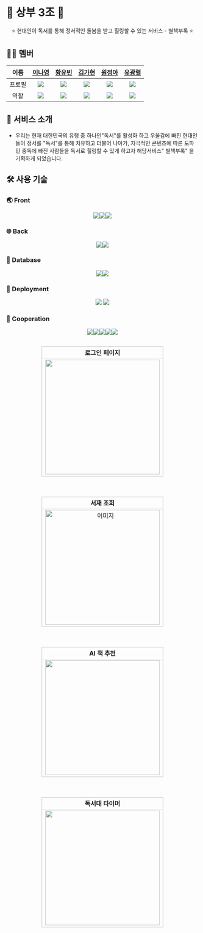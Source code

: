# 🌠 상부 3조 🌠
<p align="center">
  ⭐️ 현대인이 독서를 통해 정서적인 돌봄을 받고 힐링할 수 있는 서비스 - 별책부록 ⭐️
</p>

## 🧑‍💻 멤버
|이름|[이나영](https://github.com/Bewheneverwhatiwant)|[황유빈](https://github.com/ppinppini)|[김가현](https://github.com/eunxeum)|[원정아](https://github.com/tjdals4716)|[유광렬](https://github.com/Zero982)|
|:---:|:---:|:---:|:---:|:---:|:---:|
|프로필|<img src="https://avatars.githubusercontent.com/u/100694715?v=4"/>|<img src="https://avatars.githubusercontent.com/u/97329194?v=4"/>|<img src="https://avatars.githubusercontent.com/u/115142931?v=4"/>|<img src="https://avatars.githubusercontent.com/u/165775691?v=4"/>|<img src="https://avatars.githubusercontent.com/u/129136966?v=4"/>|
|역할|<img src="https://skillicons.dev/icons?i=next">|<img src="https://skillicons.dev/icons?i=next">|<img src="https://skillicons.dev/icons?i=spring">|<img src="https://skillicons.dev/icons?i=spring">|<img src="https://skillicons.dev/icons?i=spring">|

## 📝 서비스 소개
- 우리는 현재 대한민국의 유행 중 하나인"독서"를 활성화 하고 우울감에 빠진 현대인들이 정서를 "독서"를 통해 치유하고 더불어 나아가, 자극적인 콘텐츠에 따른 도파민 중독에 빠진 사람들을 독서로 힐링할 수 있게 하고자 해당서비스" 별책부록" 을기획하게 되었습니다.


## 🛠️ 사용 기술

### 🌏 Front
<p align="center">
	<img src="https://skillicons.dev/icons?i=next"><img src="https://skillicons.dev/icons?i=tailwindcss"><img src="https://skillicons.dev/icons?i=ts">
</p>

### 🌐 Back
<p align="center">
	<img src="https://skillicons.dev/icons?i=spring"><img src="https://skillicons.dev/icons?i=java">
</p>

### 💾 Database
<p align="center">
    <img src="https://skillicons.dev/icons?i=mysql"><img src="https://skillicons.dev/icons?i=aws">
</p>

### 🚀 Deployment
<p align="center">
     <img src="https://skillicons.dev/icons?i=vercel">
    <img src="https://skillicons.dev/icons?i=aws">
</p>

### 👥 Cooperation
<p align="center">
    <img src="https://skillicons.dev/icons?i=git"><img src="https://skillicons.dev/icons?i=github"><img src="https://skillicons.dev/icons?i=figma"><img src="https://skillicons.dev/icons?i=notion"><img src="https://skillicons.dev/icons?i=discord">
</p>

<div style="display: flex; flex-wrap: wrap; justify-content: center; gap: 20px;">
  <div style="display: flex; flex-direction: column; align-items: center;">
    <table align="center" border="1" cellpadding="10" cellspacing="0" style="border-collapse: collapse; border: 1px solid #ddd;">
      <tr>
        <td align="center" style="border: 1px solid #ddd;">
          <strong>로그인 페이지</strong>
        </td>
      </tr>
      <tr>
        <td align="center" style="border: 1px solid #ddd;">
          <img src="gif/login.gif" width="300px">
        </td>
      </tr>
    </table>
  </div>

  <div style="display: flex; flex-direction: column; align-items: center;">
    <table align="center" border="1" cellpadding="10" cellspacing="0" style="border-collapse: collapse; border: 1px solid #ddd;">
      <tr>
        <td align="center" style="border: 1px solid #ddd;">
          <strong>서재 조회</strong>
        </td>
      </tr>
      <tr>
        <td align="center" style="border: 1px solid #ddd;">
          <img src="gif/getBook.gif" alt="이미지" width="300px">
        </td>
      </tr>
    </table>
  </div>

  <div style="display: flex; flex-direction: column; align-items: center;">
    <table align="center" border="1" cellpadding="10" cellspacing="0" style="border-collapse: collapse; border: 1px solid #ddd;">
      <tr>
        <td align="center" style="border: 1px solid #ddd;">
          <strong>AI 책 추천</strong>
        </td>
      </tr>
      <tr>
        <td align="center" style="border: 1px solid #ddd;">
          <img src="gif/ai-recommend.gif" width="300px">
        </td>
      </tr>
    </table>
  </div>

  <div style="display: flex; flex-direction: column; align-items: center;">
    <table align="center" border="1" cellpadding="10" cellspacing="0" style="border-collapse: collapse; border: 1px solid #ddd;">
      <tr>
        <td align="center" style="border: 1px solid #ddd;">
          <strong>독서대 타이머</strong>
        </td>
      </tr>
      <tr>
        <td align="center" style="border: 1px solid #ddd;">
          <img src="gif/timer.gif" width="300px">
        </td>
      </tr>
    </table>
  </div>
</div>
